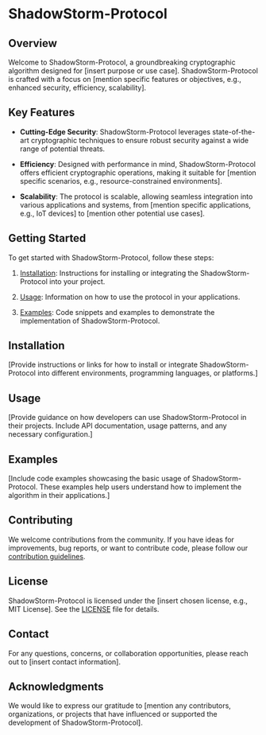 # ShadowStorm-Protocol

## Overview

Welcome to ShadowStorm-Protocol, a groundbreaking cryptographic algorithm designed for [insert purpose or use case]. ShadowStorm-Protocol is crafted with a focus on [mention specific features or objectives, e.g., enhanced security, efficiency, scalability].

## Key Features

- **Cutting-Edge Security**: ShadowStorm-Protocol leverages state-of-the-art cryptographic techniques to ensure robust security against a wide range of potential threats.

- **Efficiency**: Designed with performance in mind, ShadowStorm-Protocol offers efficient cryptographic operations, making it suitable for [mention specific scenarios, e.g., resource-constrained environments].

- **Scalability**: The protocol is scalable, allowing seamless integration into various applications and systems, from [mention specific applications, e.g., IoT devices] to [mention other potential use cases].

## Getting Started

To get started with ShadowStorm-Protocol, follow these steps:

1. [Installation](#installation): Instructions for installing or integrating the ShadowStorm-Protocol into your project.

2. [Usage](#usage): Information on how to use the protocol in your applications.

3. [Examples](#examples): Code snippets and examples to demonstrate the implementation of ShadowStorm-Protocol.

## Installation

[Provide instructions or links for how to install or integrate ShadowStorm-Protocol into different environments, programming languages, or platforms.]

## Usage

[Provide guidance on how developers can use ShadowStorm-Protocol in their projects. Include API documentation, usage patterns, and any necessary configuration.]

## Examples

[Include code examples showcasing the basic usage of ShadowStorm-Protocol. These examples help users understand how to implement the algorithm in their applications.]

## Contributing

We welcome contributions from the community. If you have ideas for improvements, bug reports, or want to contribute code, please follow our [contribution guidelines](CONTRIBUTING.md).

## License

ShadowStorm-Protocol is licensed under the [insert chosen license, e.g., MIT License]. See the [LICENSE](LICENSE) file for details.

## Contact

For any questions, concerns, or collaboration opportunities, please reach out to [insert contact information].

## Acknowledgments

We would like to express our gratitude to [mention any contributors, organizations, or projects that have influenced or supported the development of ShadowStorm-Protocol].
